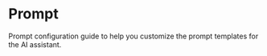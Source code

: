 # Prompt

Prompt configuration guide to help you customize the prompt templates for the AI assistant.
